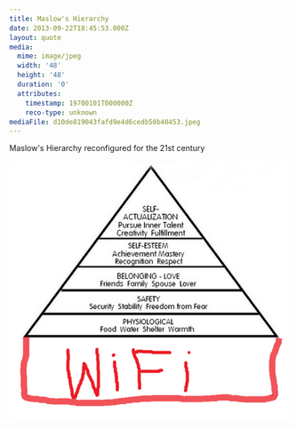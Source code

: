 ```yaml
---
title: Maslow's Hierarchy
date: 2013-09-22T18:45:53.000Z
layout: quote
media:
  mime: image/jpeg
  width: '48'
  height: '48'
  duration: '0'
  attributes:
    timestamp: 19700101T000000Z
    reco-type: unknown
mediaFile: d10de819043fafd9e4d6cedb50b40453.jpeg
---
```

Maslow's Hierarchy reconfigured for the 21st century

![d10de819043fafd9e4d6cedb50b40453.jpeg](/images/quotes/FED5CFF8-F04D-45A1-8F49-CD7F7D2B9935.png)
